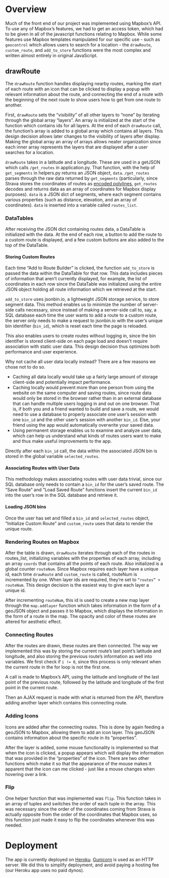 # Overview

Much of the front end of our project was implemented using Mapbox’s API. To use any of Mapbox’s features, we had to get an access token, which had to be given in all of the javascript functions relating to Mapbox. While some features use Mapbox templates manipulated for our specific use - such as `geocontrol` which allows users to search for a location - the `drawRoute`, `custom_route`, and `add_to_store` functions were the most complex and written almost entirely in original JavaScript.

## drawRoute

The `drawRoute` function handles displaying nearby routes, marking the start of each route with an icon that can be clicked to display a popup with relevant information about the route, and connecting the end of a route with the beginning of the next route to show users how to get from one route to another.

First, `drawRoute` sets the “visibility” of all other layers to “none” by iterating through the global array “layers”. An array is initialized at the start of the function which contains ids for all layers. At the end of each `drawRoute` call, the function’s array is added to a global array which contains all layers. This design decision allows later changes to the visibility of layers after display. Making the global array an array of arrays allows neater organization since each inner array represents the layers that are displayed after a user searches for a location.

`drawRoute` takes in a latitude and a longitude. These are used in a getJSON which calls `/get_routes` in application.py. That function, with the help of `get_segments` in helpers.py returns an JSON object, `data`. `/get_routes` parses through the raw data returned by `get_segments` (particularly, since Strava stores the coordinates of routes as [encoded polylines](https://developers.google.com/maps/documentation/javascript/examples/polyline-complex), `get_routes` decodes and returns data as an array of coordinates for Mapbox display purposes). `data` is a JSON dict of segments, where each segment contains various properties (such as distance, elevation, and an array of coordinates). `data` is inserted into a variable called `routes_list`.

### DataTables

After receiving the JSON dict containing routes data, a DataTable is initialized with the data. At the end of each row, a button to add the route to a custom route is displayed, and a few custom buttons are also added to the top of the DataTable.

#### Storing Custom Routes

Each time “Add to Route Builder” is clicked, the function `add_to_store` is passed the data within the DataTable for that row. This data includes pieces of information that aren’t currently displayed, for example, the list of coordinates in each row since the DataTable was initialized using the entire JSON object holding all route information which we retrieved at the start.

`add_to_store` uses jsonbin.io, a lightweight JSON storage service, to store segment data. This method enables us to minimize the number of server-side calls necessary, since instead of making a server-side call to, say, a SQL database each time the user wants to add a route to a custom route, the server only needs to make a request to jsonbin.io with the user’s unique bin identifier (`bin_id`), which is reset each time the page is reloaded.

This also enables users to create routes without logging in, since the bin identifier is stored client-side on each page load and doesn’t require association with static user data. This design decision thus optimizes both performance and user experience.

Why not cache all user data locally instead? There are a few reasons we chose not to do so.
* Caching all data locally would take up a fairly large amount of storage client-side and potentially impact performance.
* Caching locally would prevent more than one person from using the website on the same computer and saving routes, since route data would only be stored in the browser rather than in an external database that can handle multiple users logging in and out on one browser. That is, if both you and a friend wanted to build and save a route, we would need to use a database to properly associate one user’s session with one `bin_id` and the other user’s session with another `bin_id`. Else, your friend using the app would automatically overwrite your saved data.
* Using permanent storage enables us to examine and analyze user data, which can help us understand what kinds of routes users want to make and thus make useful improvements to the app.

Directly after each `bin_id` call, the data within the associated JSON bin is stored in the global variable `selected_routes`.

#### Associating Routes with User Data

This methodology makes associating routes with user data trivial, since our SQL database only needs to contain a `bin_id` for the user’s saved route. The “Save Route” and “Load Saved Route” functions insert the current `bin_id` into the user’s row in the SQL database and retrieve it.

#### Loading JSON bins

Once the user has set and filled a `bin_id` and `selected_routes` object, “Initialize Custom Route” and `custom_route` uses that data to render the unique route.

### Rendering Routes on Mapbox

After the table is drawn, `drawRoute` iterates through each of the routes in routes_list, initializing variables with the properties of each array, including an array `coords` that contains all the points of each route. Also initialized is a global counter `routeNum`. Since Mapbox requires each layer have a unique id, each time `drawRoute` and `custom_route` is called, routeNum is incremented by one. When layer ids are required, they’re set to `“routes” + routeNum`. This design decision is the easiest way to give each layer a unique id.

After incrementing `routeNum`, this id is used to create a new map layer through the `map.addlayer` function which takes information in the form of a geoJSON object and passes it to Mapbox, which displays the information in the form of a route in the map. The opacity and color of these routes are altered for aesthetic effect.

### Connecting Routes

After the routes are drawn, these routes are then connected. The way we implemented this was by storing the current route’s last point’s latitude and longitude, and also storing the previous route’s information as well into variables. We first check if `i != 0`, since this process is only relevant when the current route in the for loop is not the first one.

A call is made to Mapbox’s API, using the latitude and longitude of the last point of the previous route, followed by the latitude and longitude of the first point in the current route.

Then an AJAX request is made with what is returned from the API, therefore adding another layer which contains this connecting route.

### Adding Icons

Icons are added after the connecting routes. This is done by again feeding a geoJSON to Mapbox, allowing them to add an icon layer. This geoJSON contains information about the specific route in its “properties”.

After the layer is added, some mouse functionality is implemented so that when the icon is clicked, a popup appears which will display the information that was provided in the “properties” of the icon. There are two other functions which make it so that the appearance of the mouse makes it apparent that the icon can me clicked - just like a mouse changes when hovering over a link.

### Flip

One helper function that was implemented was `flip`. This function takes in an array of tuples and switches the order of each tuple in the array. This was necessary since the order of the coordinates coming from Strava is actually opposite from the order of the coordinates that Mapbox uses, so this function just made it easy to flip the coordinates whenever this was needed.

# Deployment

The app is currently deployed on [Heroku](https://www.heroku.com/). [Gunicorn](https://gunicorn.org/) is used as an HTTP server. We did this to simplify deployment, and avoid paying a hosting fee (our Heroku app uses no paid dynos).
